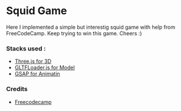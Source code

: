 # Squid Game
Here I implemented a simple but interestig squid game with help from FreeCodeCamp. Keep trying to win this game. Cheers :)

### Stacks used :
- [Three.js for 3D](https://threejs.org/)
- [GLTFLoader.js for Model](https://github.com/mrdoob/three.js/blob/dev/examples/js/loaders/GLTFLoader.js)
- [GSAP for Animatin](https://greensock.com/gsap/)

### Credits
- [Freecodecamp](https://www.freecodecamp.org/)

